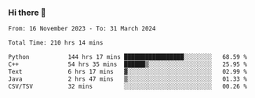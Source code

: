 ### Hi there 👋

<!--
**floyiac/floyiac** is a ✨ _special_ ✨ repository because its `README.md` (this file) appears on your GitHub profile.

Here are some ideas to get you started:

- 🔭 I’m currently working on ...
- 🌱 I’m currently learning ...
- 👯 I’m looking to collaborate on ...
- 🤔 I’m looking for help with ...
- 💬 Ask me about ...
- 📫 How to reach me: ...
- 😄 Pronouns: ...
- ⚡ Fun fact: ...
-->

<!--START_SECTION:waka-->

```txt
From: 16 November 2023 - To: 31 March 2024

Total Time: 210 hrs 14 mins

Python           144 hrs 17 mins █████████████████░░░░░░░░   68.59 %
C++              54 hrs 35 mins  ██████▒░░░░░░░░░░░░░░░░░░   25.95 %
Text             6 hrs 17 mins   ▓░░░░░░░░░░░░░░░░░░░░░░░░   02.99 %
Java             2 hrs 47 mins   ▒░░░░░░░░░░░░░░░░░░░░░░░░   01.33 %
CSV/TSV          32 mins         ░░░░░░░░░░░░░░░░░░░░░░░░░   00.26 %
```

<!--END_SECTION:waka-->
